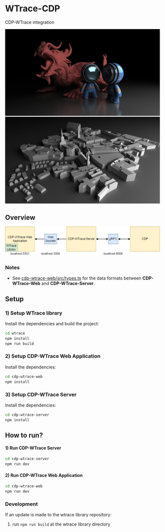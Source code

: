 # WTrace-CDP

CDP-WTrace integration

<img width="520" alt="task3_task7_PNG" src="./resources/meetman_xyz.jpg">
<img width="520" alt="task3_task7_PNG" src="./resources/marienplatz.jpg">


## Overview

<img width="620" alt="task3_task7_PNG" src="./resources/overview.jpg">

### Notes
- See [cdp-wtrace-web/src/types.ts](cdp-wtrace-web\src\types.ts) for the data formats between **CDP-WTrace-Web** and **CDP-WTrace-Server**.

## Setup

### 1) Setup WTrace library
Install the dependencies and build the project:
```sh
cd wtrace
npm install
npm run build
```

### 2) Setup CDP-WTrace Web Application
Install the dependencies:
```sh
cd cdp-wtrace-web
npm install
```

### 3) Setup CDP-WTrace Server
Install the dependencies:
```sh
cd cdp-wtrace-server
npm install
```

## How to run?

#### 1) Run CDP-WTrace Server
```sh
cd cdp-wtrace-server
npm run dev
```

#### 2) Run CDP-WTrace Web Application
```sh
cd cdp-wtrace-web
npm run dev
```
   
### Development
If an update is made to the wtrace library repository:

1) run ```npm run build``` at the wtrace library directory
